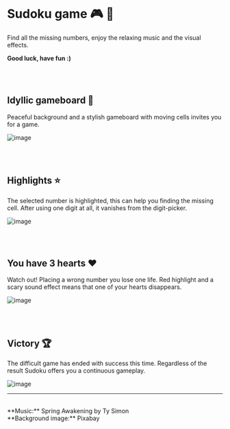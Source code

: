 # Sudoku game :video_game: :jigsaw:

Find all the missing numbers, enjoy the relaxing music and the visual effects. 

**Good luck, have fun :)** 


<br><br>
## Idyllic gameboard :palm_tree:
Peaceful background and a stylish gameboard with moving cells invites you for a game.

![image](https://github.com/Horadry/Sudoku/assets/61520916/e7e533b4-0439-4297-80f8-159d69241539)


<br><br>
## Highlights :star:
The selected number is highlighted, this can help you finding the missing cell.
After using one digit at all, it vanishes from the digit-picker.

![image](https://github.com/Horadry/Sudoku/assets/61520916/663d7ed3-dc6a-4883-b62a-bef27f0b881e)


<br><br>
## You have 3 hearts :hearts:
Watch out! Placing a wrong number you lose one life. Red highlight and a scary sound effect means that one of your hearts disappears.

![image](https://github.com/Horadry/Sudoku/assets/61520916/4203823d-6406-4ff3-8565-acb836532e58)


<br><br>
## Victory :trophy:
The difficult game has ended with success this time. Regardless of the result Sudoku offers you a continuous gameplay. 

![image](https://github.com/Horadry/Sudoku/assets/61520916/a4134983-6532-4ebf-bb84-d2b723bfff8a)

***
<br>
**Music:** Spring Awakening by Ty Simon
<br>
**Background image:** Pixabay
